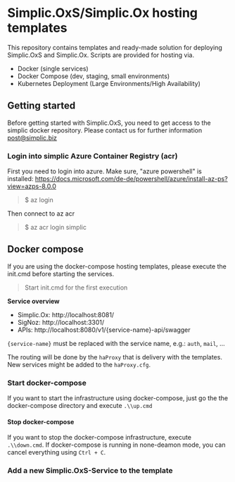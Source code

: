 # Simplic.OxS/Simplic.Ox hosting templates

This repository contains templates and ready-made solution for deploying Simplic.OxS and Simplic.Ox. Scripts are provided for hosting via.

* Docker (single services)
* Docker Compose (dev, staging, small environments)
* Kubernetes Deployment (Large Environments/High Availability)


## Getting started

Before getting started with Simplic.OxS, you need to get access to the simplic docker repository. Please contact us for further information [post@simplic.biz](mailto:post@simplic.biz)

### Login into simplic Azure Container Registry (acr)

First you need to login into azure. Make sure, "azure powershell" is installed: https://docs.microsoft.com/de-de/powershell/azure/install-az-ps?view=azps-8.0.0

> $ az login

Then connect to az acr

> $ az acr login simplic

## Docker compose

If you are using the docker-compose hosting templates, please execute the init.cmd before starting the services.

> Start init.cmd for the first execution

**Service overview**

* Simplic.Ox: http://localhost:8081/
* SigNoz: http://localhost:3301/
* APIs: http://localhost:8080/v1/{service-name}-api/swagger

`{service-name}` must be replaced with the service name, e.g.: `auth`, `mail`, ...

The routing will be done by the `haProxy` that is delivery with the templates. New services might be added to the `haProxy.cfg`.

### Start docker-compose

If you want to start the infrastructure using docker-compose, just go the the docker-compose directory and execute `.\\up.cmd`

#### Stop docker-compose

If you want to stop the docker-compose infrastructure, execute `.\\down.cmd`. If docker-compose is running in none-deamon mode,
you can cancel everything using `Ctrl + C`.

### Add a new Simplic.OxS-Service to the template

```yml

```